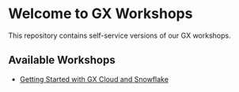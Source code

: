 # Welcome to GX Workshops

This repository contains self-service versions of our GX workshops.

## Available Workshops

* [Getting Started with GX Cloud and Snowflake](snowflake/snowflake-workshop.md)
